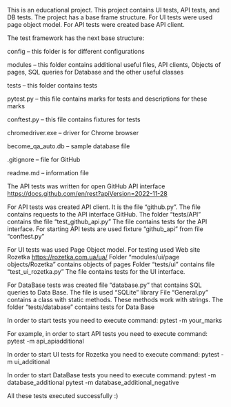 This is an educational project. This project contains UI tests, API tests, and DB tests. 
The project has a base frame structure.
For UI tests were used page object model.
For API tests were created base API client.

The test framework has the next base structure:

config – this folder is for different configurations

modules – this folder contains additional useful files, API clients, Objects of pages, SQL queries for Database and the other useful classes 

tests – this folder contains tests

pytest.py – this file contains marks for tests and descriptions for these marks

conftest.py – this file contains fixtures for tests

chromedriver.exe – driver for Chrome browser

become_qa_auto.db – sample database file

.gitignore – file for GitHub

readme.md – information file

The API tests was written for open GitHub API interface
https://docs.github.com/en/rest?apiVersion=2022-11-28

For API tests was created API client. It is the file “github.py”. The file contains requests to the API interface GitHub.
The folder “tests/API” contains the file “test_github_api.py”
The file contains tests for the API interface.
For starting API tests are used fixture “github_api” from file “conftest.py”

For UI tests was used Page Object model.
For testing used Web site Rozetka
https://rozetka.com.ua/ua/
Folder “modules/ui/page objects/Rozetka” contains objects of pages
Folder “tests/ui” contains file “test_ui_rozetka.py”
The file contains tests for the UI interface.

For DataBase tests was created file “database.py” that contains SQL queries to Data Base. The file is used “SQLite” library
File “General.py” contains a class with static methods. These methods work with strings. The folder “tests/database” contains tests for Data Base
	

In order to start tests you need to execute command:
pytest -m your_marks

For example, in order to start API tests you need to execute command:
pytest -m api_apiadditional

In order to start UI tests for Rozetka you need to execute command:
pytest -m ui_additional

In order to start DataBase tests you need to execute command:
pytest -m database_additional
pytest -m database_additional_negative


All these tests executed successfully :)


